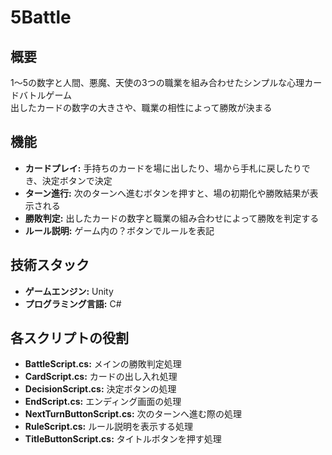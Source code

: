 # 5Battle

## 概要
1～5の数字と人間、悪魔、天使の3つの職業を組み合わせたシンプルな心理カードバトルゲーム<br>
出したカードの数字の大きさや、職業の相性によって勝敗が決まる

## 機能
* **カードプレイ:** 手持ちのカードを場に出したり、場から手札に戻したりでき、決定ボタンで決定
* **ターン進行:** 次のターンへ進むボタンを押すと、場の初期化や勝敗結果が表示される
* **勝敗判定:** 出したカードの数字と職業の組み合わせによって勝敗を判定する
* **ルール説明:** ゲーム内の？ボタンでルールを表記

## 技術スタック
* **ゲームエンジン:** Unity
* **プログラミング言語:** C#

## 各スクリプトの役割
* **BattleScript.cs:** メインの勝敗判定処理
* **CardScript.cs:** カードの出し入れ処理
* **DecisionScript.cs:** 決定ボタンの処理
* **EndScript.cs:** エンディング画面の処理
* **NextTurnButtonScript.cs:** 次のターンへ進む際の処理
* **RuleScript.cs:** ルール説明を表示する処理
* **TitleButtonScript.cs:** タイトルボタンを押す処理
